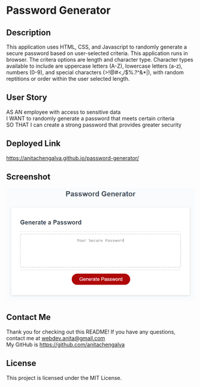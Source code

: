 # Password Generator

## Description

This application uses HTML, CSS, and Javascript to randomly generate a secure password based on user-selected criteria. This application runs in browser. The critera options are length and character type. Character types available to include are uppercase letters (A-Z), lowercase letters (a-z), numbers (0-9), and special characters (>!@#<,/$%.?^&*|\), with random reptitions or order within the user selected length.


## User Story

AS AN employee with access to sensitive data  
I WANT to randomly generate a password that meets certain criteria  
SO THAT I can create a strong password that provides greater security  


## Deployed Link

https://anitachengalva.github.io/password-generator/


## Screenshot

![Password Generator Screenshot](./img/screenshot.png)


## Contact Me

Thank you for checking out this README! If you have any questions, contact me at webdev.anita@gmail.com  
My GitHub is https://github.com/anitachengalva


## License

This project is licensed under the MIT License.
